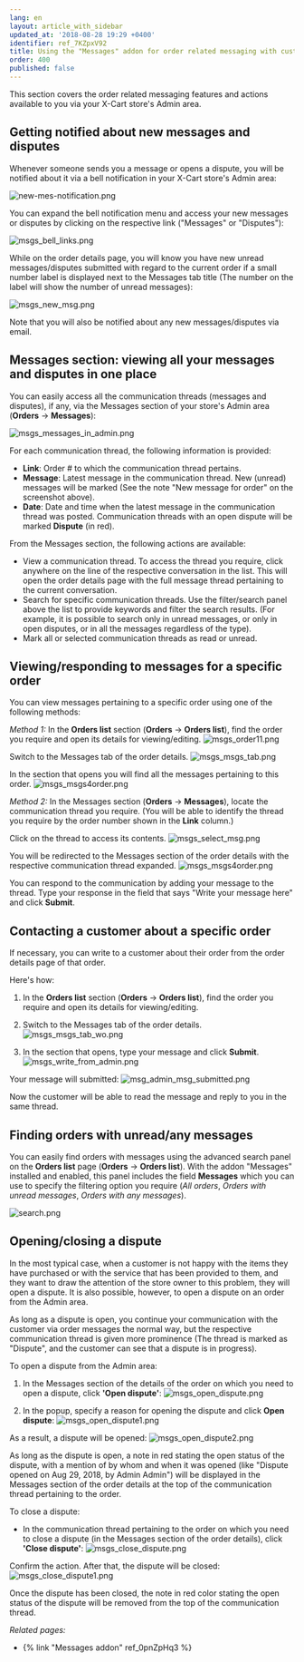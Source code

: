 ```yaml
---
lang: en
layout: article_with_sidebar
updated_at: '2018-08-28 19:29 +0400'
identifier: ref_7KZpxV92
title: Using the "Messages" addon for order related messaging with customers
order: 400
published: false
---
```

This section covers the order related messaging features and actions available to you via your X-Cart store's Admin area.

## Getting notified about new messages and disputes
Whenever someone sends you a message or opens a dispute, you will be notified about it via a bell notification in your X-Cart store's Admin area:

   ![new-mes-notification.png]({{site.baseurl}}/attachments/ref_09pfmGGi/new-mes-notification.png)

You can expand the bell notification menu and access your new messages or disputes by clicking on the respective link ("Messages" or "Disputes"):

   ![msgs_bell_links.png]({{site.baseurl}}/attachments/ref_7KZpxV92/msgs_bell_links.png)

While on the order details page, you will know you have new unread messages/disputes submitted with regard to the current order if a small number label is displayed next to the Messages tab title (The number on the label will show the number of unread messages):
   
   ![msgs_new_msg.png]({{site.baseurl}}/attachments/ref_7KZpxV92/msgs_new_msg.png)

Note that you will also be notified about any new messages/disputes via email.


## Messages section: viewing all your messages and disputes in one place
You can easily access all the communication threads (messages and disputes), if any, via the Messages section of your store's Admin area (**Orders** -> **Messages**):

   ![msgs_messages_in_admin.png]({{site.baseurl}}/attachments/ref_7KZpxV92/msgs_messages_in_admin.png)

For each communication thread, the following information is provided:
   
   * **Link**: Order # to which the communication thread pertains. 
   * **Message**: Latest message in the communication thread. New (unread) messages will be marked (See the note "New message for order" on the screenshot above).
   * **Date**: Date and time when the latest message in the communication thread was posted. 
Communication threads with an open dispute will be marked **Dispute** (in red).

From the Messages section, the following actions are available:

   * View a communication thread. To access the thread you require, click anywhere on the line of the respective conversation in the list. This will open the order details page with the full message thread pertaining to the current conversation.
   * Search for specific communication threads. Use the filter/search panel above the list to provide keywords and filter the search results. (For example, it is possible to search only in unread messages, or only in open disputes, or in all the messages regardless of the type).
   * Mark all or selected communication threads as read or unread.

## Viewing/responding to messages for a specific order
You can view messages pertaining to a specific order using one of the following methods:

_Method 1:_
   In the **Orders list** section (**Orders** -> **Orders list**), find the order you require and open its details for viewing/editing. 
   ![msgs_order11.png]({{site.baseurl}}/attachments/ref_7KZpxV92/msgs_order11.png)

   Switch to the Messages tab of the order details.
   ![msgs_msgs_tab.png]({{site.baseurl}}/attachments/ref_7KZpxV92/msgs_msgs_tab.png)

   In the section that opens you will find all the messages pertaining to this order.
   ![msgs_msgs4order.png]({{site.baseurl}}/attachments/ref_7KZpxV92/msgs_msgs4order.png)

 
_Method 2:_ 
   In the Messages section (**Orders** -> **Messages**), locate the communication thread you require. (You will be able to identify the thread you require by the order number shown in the **Link** column.) 
   
   Click on the thread to access its contents. 
   ![msgs_select_msg.png]({{site.baseurl}}/attachments/ref_7KZpxV92/msgs_select_msg.png)

   You will be redirected to the Messages section of the order details with the respective communication thread expanded.
   ![msgs_msgs4order.png]({{site.baseurl}}/attachments/ref_7KZpxV92/msgs_msgs4order.png)

You can respond to the communication by adding your message to the thread. Type your response in the field that says "Write your message here" and click **Submit**.

## Contacting a customer about a specific order
If necessary, you can write to a customer about their order from the order details page of that order.

Here's how:

   1. In the **Orders list** section (**Orders** -> **Orders list**), find the order you require and open its details for viewing/editing. 
 
   2. Switch to the Messages tab of the order details.
      ![msgs_msgs_tab_wo.png]({{site.baseurl}}/attachments/ref_7KZpxV92/msgs_msgs_tab_wo.png)

   3. In the section that opens, type your message and click **Submit**.
      ![msgs_write_from_admin.png]({{site.baseurl}}/attachments/ref_7KZpxV92/msgs_write_from_admin.png)

Your message will submitted:
      ![msg_admin_msg_submitted.png]({{site.baseurl}}/attachments/ref_7KZpxV92/msg_admin_msg_submitted.png)

Now the customer will be able to read the message and reply to you in the same thread.
   
## Finding orders with unread/any messages
You can easily find orders with messages using the advanced search panel on the **Orders list** page (**Orders** -> **Orders list**). With the addon "Messages" installed and enabled, this panel includes the field **Messages** which you can use to specify the filtering option you require (_All orders_, _Orders with unread messages_, _Orders with any messages_).
  
  ![search.png]({{site.baseurl}}/attachments/ref_09pfmGGi/search.png)

## Opening/closing a dispute
In the most typical case, when a customer is not happy with the items they have purchased or with the service that has been provided to them, and they want to draw the attention of the store owner to this problem, they will open a dispute. It is also possible, however, to open a dispute on an order from the Admin area. 

As long as a dispute is open, you continue your communication with the customer via order messages the normal way, but the respective communication thread is given more prominence (The thread is marked as "Dispute", and the customer can see that a dispute is in progress).

To open a dispute from the Admin area:

   1. In the Messages section of the details of the order on which you need to open a dispute, click **'Open dispute'**:
      ![msgs_open_dispute.png]({{site.baseurl}}/attachments/ref_7KZpxV92/msgs_open_dispute.png)
  
   2. In the popup, specify a reason for opening the dispute and click **Open dispute**:
      ![msgs_open_dispute1.png]({{site.baseurl}}/attachments/ref_7KZpxV92/msgs_open_dispute1.png)

As a result, a dispute will be opened:
   ![msgs_open_dispute2.png]({{site.baseurl}}/attachments/ref_7KZpxV92/msgs_open_dispute2.png)

As long as the dispute is open, a note in red stating the open status of the dispute, with a mention of by whom and when it was opened (like "Dispute opened on Aug 29, 2018, by Admin Admin") will be displayed in the Messages section of the order details at the top of the communication thread pertaining to the order.
   
To close a dispute:

   * In the communication thread pertaining to the order on which you need to close a dispute (in the Messages section of the order details), click **'Close dispute'**:
     ![msgs_close_dispute.png]({{site.baseurl}}/attachments/ref_7KZpxV92/msgs_close_dispute.png)

Confirm the action. After that, the dispute will be closed:
     ![msgs_close_dispute1.png]({{site.baseurl}}/attachments/ref_7KZpxV92/msgs_close_dispute1.png)

Once the dispute has been closed, the note in red color stating the open status of the dispute will be removed from the top of the communication thread.

_Related pages:_

   * {% link "Messages addon" ref_0pnZpHq3 %}
